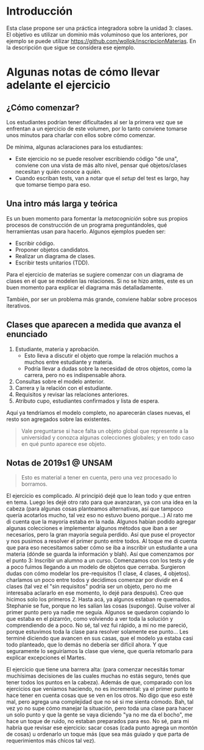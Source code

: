 # Introducción
Esta clase propone ser una práctica integradora sobre la unidad 3: clases.
El objetivo es utilizar un dominio más voluminoso que los anteriores, 
por ejemplo se puede utilizar https://github.com/wollok/inscripcionMaterias.
En la descripción que sigue se considera ese ejemplo.

# Algunas notas de cómo llevar adelante el ejercicio
## ¿Cómo comenzar?
Los estudiantes podrían tener dificultades al ser la primera vez que se enfrentan a un ejercicio de este volumen, por lo tanto conviene tomarse unos minutos para charlar con ellos sobre cómo comenzar.

De mínima, algunas aclaraciones para los estudiantes:
- Este ejercicio no se puede resolver escribiendo código "de una", conviene con una vista de más alto nivel, pensar qué objetos/clases necesitan y quién conoce a quién.
- Cuando escriban tests, van a notar que el _setup_ del test es largo, hay que tomarse tiempo para eso.

## Una intro más larga y teórica
Es un buen momento para fomentar la _metacognición_ sobre sus propios procesos de construcción de un programa preguntándoles, qué herramientas usan para hacerlo. Algunos ejemplos pueden ser:

- Escribir código.
- Proponer objetos candidatos.
- Realizar un diagrama de clases.
- Escribir tests unitarios (TDD).

Para el ejercicio de materias se sugiere comenzar con un diagrama de clases en el que se modelen las relaciones. 
Si no se hizo antes, este es un buen momento para explicar el diagrama más detalladamente.

También, por ser un problema más grande, conviene hablar sobre procesos iterativos.

## Clases que aparecen a medida que avanza el enunciado
1. Estudiante, materia y aprobación. 
   - Esto lleva a discutir el objeto que rompe la relación muchos a muchos entre estudiante y materia.
   - Podría llevar a dudas sobre la necesidad de otros objetos, como la carrera, pero no es indispensable ahora.
2. Consultas sobre el modelo anterior.
3. Carrera y la relación con el estudiante.
4. Requisitos y revisar las relaciones anteriores.
5. Atributo cupo, estudiantes confirmados y lista de espera.

Aquí ya tendríamos el modelo completo, no aparecerán clases nuevas, el resto son agregados sobre las existentes.

> Vale preguntarse si hace falta un objeto global que represente a la universidad y conozca algunas colecciones globales; y en todo caso en qué punto aparece ese objeto.

## Notas de 2019s1 @ UNSAM
> Esto es material a tener en cuenta, pero una vez procesado lo borramos.

El ejercicio es complicado. Al principió dejé que lo lean todo y que entren en tema. 
Luego les dejé otro rato para que avanzaran, ya con una idea en la cabeza (para algunas cosas planteamos alternativas, así que tampoco quería acotarlos mucho, tal vez eso no estuvo bueno porque...)
Al rato me di cuenta que la mayoría estaba en la nada. Algunos habían podido agregar algunas colecciones e implementar algunos métodos que iban a ser necesarios, pero la gran mayoría seguía perdido. Así que puse el proyector y nos pusimos a resolver el primer punto entre todos.
Al toque me di cuenta que para eso necesitamos saber cómo se iba a inscribir un estudiante a una materia (dónde se guarda la información y blah). Así que comenzamos por el punto 3: Inscribir un alumno a un curso.
Comenzamos con los tests y de a poco fuimos llegando a un modelo de objetos que cerraba. Surgieron dudas con cómo modelar los pre-requisitos (1 clase, 4 clases, 4 objetos). charlamos un poco entre todos y decidimos comenzar por dividir en 4 clases (tal vez el "sin requisitos" podría ser un objeto, pero no me interesaba aclararlo en ese momento, lo dejé para después). Creo que hicimos solo los primeros 2.
Hasta acá, ya algunos estaban re quemados. Stephanie se fue, porque no les salían las cosas (supongo). Quise volver al primer punto pero ya nadie me seguía. Algunos se quedaron copiando lo que estaba en el pizarrón, como volviendo a ver toda la solución y comprendiendo de a poco. No sé, tal vez fui rápido, a mi no me pareció, porque estuvimos toda la clase para resolver solamente ese punto...
Les terminé diciendo que avancen en sus casas, que el modelo ya estaba casi todo planteado, que lo demás no debería ser difícil ahora. Y que seguramente lo seguiríamos la clase que viene, que quería retomarlo para explicar excepciones el Martes.

El ejercicio que tiene una barrera alta: (para comenzar necesitás tomar muchísimas decisiones de las cuales muchas no estás seguro, tenés que tener todos los puntos en la cabeza). Además de que, comparado con los ejercicios que veníamos haciendo, no es incremental: ya el primer punto te hace tener en cuenta cosas que se ven en los otros. No digo que eso esté mal, pero agrega una complejidad que no sé si me sienta cómodo. Bah, tal vez yo no supe cómo manejar la situación, pero toda una clase para hacer un solo punto y que la gente se vaya diciendo "ya no me da el bocho", me hace un toque de ruido, no estaban preparados para eso.
No sé, para mi habría que revisar ese ejercicio: sacar cosas (cada punto agrega un montón de cosas) u ordenarlo un toque más (que sea más guiado y que parta de requerimientos más chicos tal vez).
